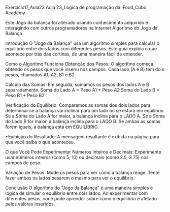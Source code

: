 Exercicio17_Aula23
Aula 23_Logica de programação da IFood_Cubo Academy

Este Jogo da balança foi alterado usando conhecimento adquirido é interagindo com outros programadores na internet
Algoritmo do Jogo da Balança

Introdução O "Jogo da Balança" usa um algoritmo simples para calcular o equilíbrio entre dois lados com diferentes pesos. Este guia explica o que acontece por trás das cortinas, de uma maneira fácil de entender.

Como o Algoritmo Funciona Obtenção dos Pesos: O algoritmo começa obtendo os pesos que você inseriu nos campos. Cada lado (A e B) tem dois pesos, chamados A1, A2, B1 e B2.

Cálculo das Somas: Em seguida, somamos os pesos dos lados A e B separadamente. Soma do Lado A = Peso A1 + Peso A2 Soma do Lado B = Peso B1 + Peso B2

Verificação do Equilíbrio: Comparamos as somas dos dois lados para determinar se a balança vai inclinar para um lado ou se estará em equilíbrio. Se a Soma do Lado A for maior, a balança inclina para o LADO A. Se a Soma do Lado B for maior, a balança inclina para o LADO B. Se ambas as somas forem iguais, a balança está em EQUILÍBRIO.

*Exibição do Resultado: A mensagem resultante é exibida na página para que você saiba o que aconteceu.

O que Você Pode Experimentar Números Inteiros e Decimais: Experimente usar números inteiros (como 5, 10) ou decimais (como 2.5, 3.75) nos campos de peso.

Variação de Pesos: Mude os pesos para ver como a balança reage. Tente fazer ambos os lados pesarem o mesmo para ver o equilíbrio.

Conclusão O algoritmo do "Jogo da Balança" é uma maneira simples e lógica de simular o equilíbrio entre dois lados. Ao experimentar com diferentes pesos, você pode aprender sobre como o equilíbrio é afetado pelos valores inseridos.